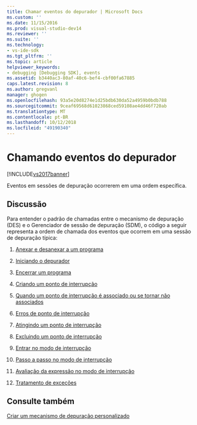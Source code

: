 ```yaml
---
title: Chamar eventos do depurador | Microsoft Docs
ms.custom: ''
ms.date: 11/15/2016
ms.prod: visual-studio-dev14
ms.reviewer: ''
ms.suite: ''
ms.technology:
- vs-ide-sdk
ms.tgt_pltfrm: ''
ms.topic: article
helpviewer_keywords:
- debugging [Debugging SDK], events
ms.assetid: b3440ac3-80af-40c6-bef4-cbf00fa67885
caps.latest.revision: 8
ms.author: gregvanl
manager: ghogen
ms.openlocfilehash: 93a5e20d8274e1d25bdb630da52a4959b0bdb788
ms.sourcegitcommit: 9ceaf69568d61023868ced59108ae4dd46f720ab
ms.translationtype: MT
ms.contentlocale: pt-BR
ms.lasthandoff: 10/12/2018
ms.locfileid: "49190340"
---
```

# <a name="calling-debugger-events"></a>Chamando eventos do depurador
[!INCLUDE[vs2017banner](../../includes/vs2017banner.md)]

Eventos em sessões de depuração ocorrerem em uma ordem específica.  
  
## <a name="discussion"></a>Discussão  
 Para entender o padrão de chamadas entre o mecanismo de depuração (DES) e o Gerenciador de sessão de depuração (SDM), o código a seguir representa a ordem de chamada dos eventos que ocorrem em uma sessão de depuração típica:  
  
1.  [Anexar e desanexar a um programa](../../extensibility/debugger/attaching-and-detaching-to-a-program.md)  
  
2.  [Iniciando o depurador](../../extensibility/debugger/launching-the-debugger.md)  
  
3.  [Encerrar um programa](../../extensibility/debugger/terminating-a-program.md)  
  
4.  [Criando um ponto de interrupção](../../extensibility/debugger/creating-a-breakpoint.md)  
  
5.  [Quando um ponto de interrupção é associado ou se tornar não associados](../../extensibility/debugger/when-a-breakpoint-binds-or-becomes-unbound.md)  
  
6.  [Erros de ponto de interrupção](../../extensibility/debugger/breakpoint-errors.md)  
  
7.  [Atingindo um ponto de interrupção](../../extensibility/debugger/hitting-a-breakpoint.md)  
  
8.  [Excluindo um ponto de interrupção](../../extensibility/debugger/deleting-a-breakpoint.md)  
  
9. [Entrar no modo de interrupção](../../extensibility/debugger/entering-break-mode.md)  
  
10. [Passo a passo no modo de interrupção](../../extensibility/debugger/stepping-in-break-mode.md)  
  
11. [Avaliação da expressão no modo de interrupção](../../extensibility/debugger/expression-evaluation-in-break-mode.md)  
  
12. [Tratamento de exceções](../../extensibility/debugger/exception-handling-visual-studio-sdk.md)  
  
## <a name="see-also"></a>Consulte também  
 [Criar um mecanismo de depuração personalizado](../../extensibility/debugger/creating-a-custom-debug-engine.md)

